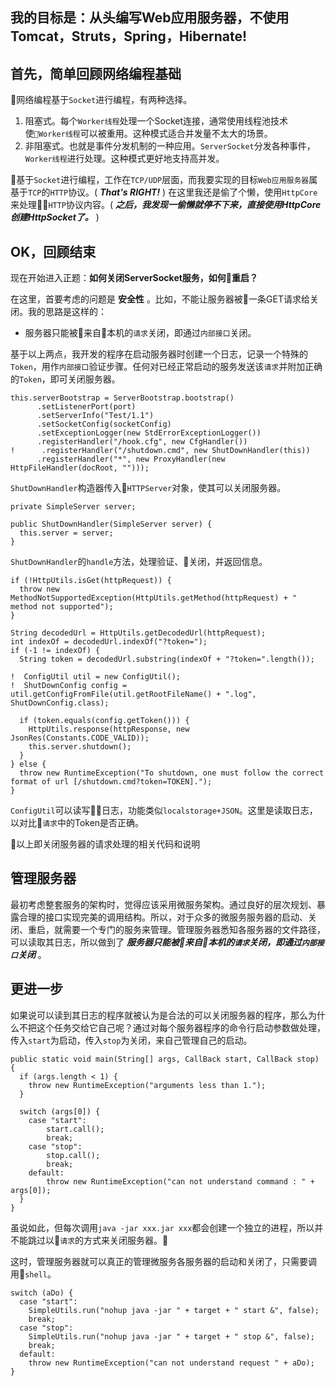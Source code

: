 

我的目标是：__从头编写Web应用服务器，不使用Tomcat，Struts，Spring，Hibernate!__
---

首先，简单回顾网络编程基础
---

网络编程基于`Socket`进行编程，有两种选择。

1. 阻塞式。每个`Worker线程`处理一个Socket连接，通常使用线程池技术使`Worker线程`可以被重用。这种模式适合并发量不太大的场景。
2. 非阻塞式。也就是事件分发机制的一种应用。`ServerSocket`分发各种事件，`Worker线程`进行处理。这种模式更好地支持高并发。

基于`Socket`进行编程，工作在`TCP/UDP`层面，而我要实现的目标`Web应用服务器`属基于`TCP`的`HTTP`协议。( **_That's RIGHT!_** )
在这里我还是偷了个懒，使用`HttpCore`来处理`HTTP`协议内容。( **_之后，我发现一偷懒就停不下来，直接使用HttpCore创建HttpSocket了。_** )

OK，回顾结束
---

现在开始进入正题：__如何关闭ServerSocket服务，如何重启？__

在这里，首要考虑的问题是 __安全性__ 。比如，不能让服务器被一条GET请求给关闭。我的思路是这样的：

* 服务器只能被来自本机的`请求`关闭，即通过`内部接口`关闭。
<!-- * 通过`外部接口`关闭服务器时，需要提供额外的权限认证。 -->

基于以上两点，我开发的程序在启动服务器时创建一个日志，记录一个特殊的`Token`，用作`内部接口`验证步骤。任何对已经正常启动的服务发送该`请求`并附加正确的`Token`，即可关闭服务器。

```
this.serverBootstrap = ServerBootstrap.bootstrap()
      .setListenerPort(port)
      .setServerInfo("Test/1.1")
      .setSocketConfig(socketConfig)
      .setExceptionLogger(new StdErrorExceptionLogger())
      .registerHandler("/hook.cfg", new CfgHandler())
!      .registerHandler("/shutdown.cmd", new ShutDownHandler(this))
      .registerHandler("*", new ProxyHandler(new HttpFileHandler(docRoot, "")));
```

`ShutDownHandler`构造器传入`HTTPServer`对象，使其可以关闭服务器。

```
private SimpleServer server;

public ShutDownHandler(SimpleServer server) {
  this.server = server;
}
```

`ShutDownHandler`的`handle`方法，处理验证、关闭，并返回信息。

```
if (!HttpUtils.isGet(httpRequest)) {
  throw new MethodNotSupportedException(HttpUtils.getMethod(httpRequest) + " method not supported");
}

String decodedUrl = HttpUtils.getDecodedUrl(httpRequest);
int indexOf = decodedUrl.indexOf("?token=");
if (-1 != indexOf) {
  String token = decodedUrl.substring(indexOf + "?token=".length());

!  ConfigUtil util = new ConfigUtil();
!  ShutDownConfig config = util.getConfigFromFile(util.getRootFileName() + ".log", ShutDownConfig.class);

  if (token.equals(config.getToken())) {
    HttpUtils.response(httpResponse, new JsonRes(Constants.CODE_VALID));
    this.server.shutdown();
  }
} else {
  throw new RuntimeException("To shutdown, one must follow the correct format of url [/shutdown.cmd?token=TOKEN].");
}
```

`ConfigUtil`可以读写日志，功能类似`localstorage+JSON`。这里是读取日志，以对比`请求`中的Token是否正确。

以上即关闭服务器的请求处理的相关代码和说明

管理服务器
---

最初考虑整套服务的架构时，觉得应该采用微服务架构。通过良好的层次规划、暴露合理的接口实现完美的调用结构。所以，对于众多的微服务服务器的启动、关闭、重启，就需要一个专门的服务来管理。管理服务器悉知各服务器的文件路径，可以读取其日志，所以做到了 __*服务器只能被来自本机的`请求`关闭，即通过`内部接口`关闭*__ 。

更进一步
---

如果说可以读到其日志的程序就被认为是合法的可以关闭服务器的程序，那么为什么不把这个任务交给它自己呢？通过对每个服务器程序的命令行启动参数做处理，传入`start`为启动，传入`stop`为关闭，来自己管理自己的启动。

```
public static void main(String[] args, CallBack start, CallBack stop) {
  if (args.length < 1) {
    throw new RuntimeException("arguments less than 1.");
  }

  switch (args[0]) {
    case "start":
        start.call();
        break;
    case "stop":
        stop.call();
        break;
    default:
        throw new RuntimeException("can not understand command : " + args[0]);
  }
}
```

虽说如此，但每次调用`java -jar xxx.jar xxx`都会创建一个独立的进程，所以并不能跳过以`请求`的方式来关闭服务器。

这时，管理服务器就可以真正的管理微服务各服务器的启动和关闭了，只需要调用`shell`。

```
switch (aDo) {
  case "start":
    SimpleUtils.run("nohup java -jar " + target + " start &", false);
    break;
  case "stop":
    SimpleUtils.run("nohup java -jar " + target + " stop &", false);
    break;
  default:
    throw new RuntimeException("can not understand request " + aDo);
}
```